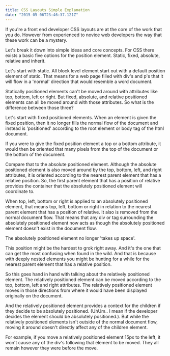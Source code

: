 ```yaml
---
title: CSS Layouts Simple Explanation
date: "2015-05-06T23:46:37.121Z"
---
```


If you're a front end developer CSS layouts are at the core of the work that you do. However from experienced to novice web developers the way that these work can be a mystery.

Let's break it down into simple ideas and core concepts. For CSS there exists a basic five options for the position element. Static, fixed, absolute, relative and inherit.

Let's start with static. All block level element start out with a default position element of static. That means for a web page filled with div's and p's that it will flow in a 'normal' direction that would resemble a word document.

Statically positioned elements can't be moved around with attributes like top, bottom, left or right. But fixed, absolute, and relative positioned elements can all be moved around with those attributes. So what is the difference between those three?

Let's start with fixed positioned elements. When an element is given the fixed position, then it no longer fills the normal flow of the document and instead is 'positioned' according to the root element or body tag of the html document.

If you were to give the fixed position element a top or a bottom attribute, it would then be oriented that many pixels from the top of the document or the bottom of the document.

Compare that to the absolute positioned element. Although the absolute positioned element is also moved around by the top, bottom, left, and right attributes, it is oriented according to the nearest parent element that has a relative position. So, the first parent element that has a position of relative provides the container that the absolutely positioned element will coordinate to.

When top, left, bottom or right is applied to an absolutely positioned element, that means top, left, bottom or right in relation to the nearest parent element that has a position of relative. It also is removed from the normal document flow. That means that any div or tag surrounding the absolutely positioned element now acts as though the absolutely positioned element doesn't exist in the document flow.

The absolutely positioned element no longer 'takes up space'.

This position might be the hardest to grok right away. And it's the one that can get the most confusing when found in the wild. And that is because with deeply nested elements you might be hunting for a while for the nearest parent element that has a relative position.

So this goes hand in hand with talking about the relatively positioned element. The relatively positioned element can be moved according to the top, bottom, left and right attributes. The relatively positioned element moves in those directions from where it would have been displayed originally on the document.

And the relatively positioned element provides a context for the children if they decide to be absolutely positioned. (UhUm.. I mean if the developer decides the element should be absolutely positioned.). But while the relatively positioned elements isn't outside of the normal document flow, moving it around doesn't directly affect any of the children element. 

For example, if you move a relatively positioned element 15px to the left, it won't cause any of the div's following that element to be moved. They all remain however they were before the move.